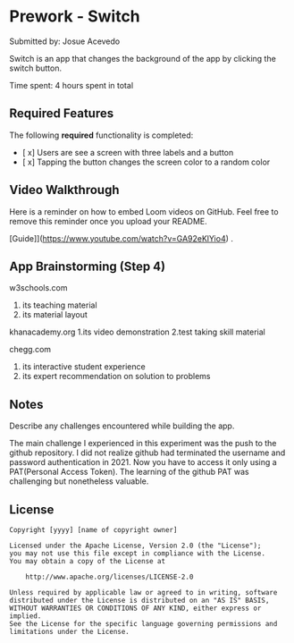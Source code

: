 # Prework - Switch

Submitted by: Josue Acevedo

Switch is an app that changes the background of the app by clicking the switch button. 

Time spent: 4 hours spent in total

## Required Features

The following **required** functionality is completed:

- [ x] Users are see a screen with three labels and a button
- [ x] Tapping the button changes the screen color to a random color
 
## Video Walkthrough

Here is a reminder on how to embed Loom videos on GitHub. Feel free to remove this reminder once you upload your README. 

[Guide]](https://www.youtube.com/watch?v=GA92eKlYio4) .

## App Brainstorming (Step 4)

w3schools.com
1. its teaching material
2. its material layout

khanacademy.org
1.its video demonstration
2.test taking skill material

chegg.com
1. its interactive student experience
2. its expert recommendation on solution to problems

## Notes

Describe any challenges encountered while building the app.

The main challenge I experienced in this experiment was the push to the github repository. I did not realize github had terminated the username and password authentication in 2021. Now you have to access it only using a PAT(Personal Access Token). The learning of the github PAT was challenging but nonetheless valuable.

## License

    Copyright [yyyy] [name of copyright owner]

    Licensed under the Apache License, Version 2.0 (the "License");
    you may not use this file except in compliance with the License.
    You may obtain a copy of the License at

        http://www.apache.org/licenses/LICENSE-2.0

    Unless required by applicable law or agreed to in writing, software
    distributed under the License is distributed on an "AS IS" BASIS,
    WITHOUT WARRANTIES OR CONDITIONS OF ANY KIND, either express or implied.
    See the License for the specific language governing permissions and
    limitations under the License.
